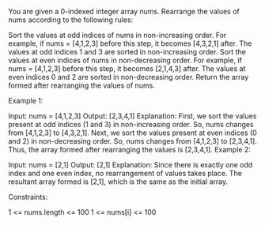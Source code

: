 You are given a 0-indexed integer array nums. Rearrange the values of nums according to the following rules:

Sort the values at odd indices of nums in non-increasing order.
For example, if nums = [4,1,2,3] before this step, it becomes [4,3,2,1] after. The values at odd indices 1 and 3 are sorted in non-increasing order.
Sort the values at even indices of nums in non-decreasing order.
For example, if nums = [4,1,2,3] before this step, it becomes [2,1,4,3] after. The values at even indices 0 and 2 are sorted in non-decreasing order.
Return the array formed after rearranging the values of nums.

 

Example 1:

Input: nums = [4,1,2,3]
Output: [2,3,4,1]
Explanation: 
First, we sort the values present at odd indices (1 and 3) in non-increasing order.
So, nums changes from [4,1,2,3] to [4,3,2,1].
Next, we sort the values present at even indices (0 and 2) in non-decreasing order.
So, nums changes from [4,1,2,3] to [2,3,4,1].
Thus, the array formed after rearranging the values is [2,3,4,1].
Example 2:

Input: nums = [2,1]
Output: [2,1]
Explanation: 
Since there is exactly one odd index and one even index, no rearrangement of values takes place.
The resultant array formed is [2,1], which is the same as the initial array. 
 

Constraints:

1 <= nums.length <= 100
1 <= nums[i] <= 100